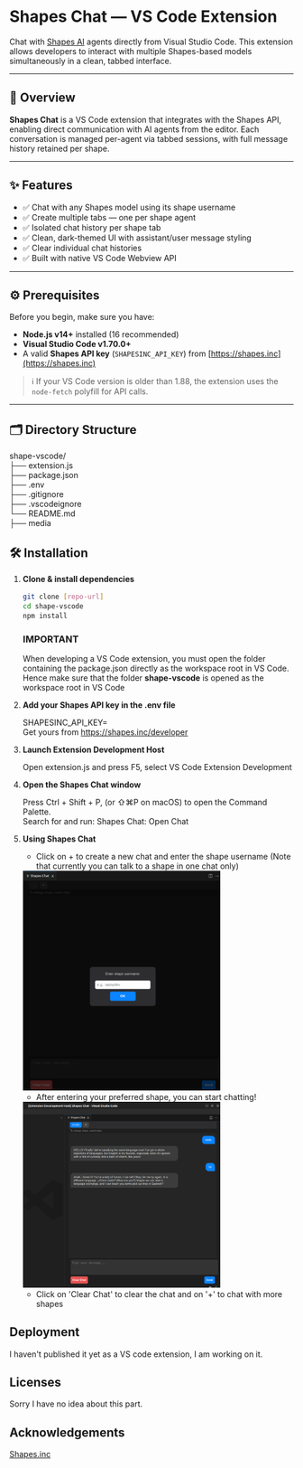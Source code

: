 # Shapes Chat — VS Code Extension

Chat with [Shapes AI](https://shapes.inc) agents directly from Visual Studio Code. This extension allows developers to interact with multiple Shapes-based models simultaneously in a clean, tabbed interface.

---

## 📌 Overview

**Shapes Chat** is a VS Code extension that integrates with the Shapes API, enabling direct communication with AI agents from the editor. Each conversation is managed per-agent via tabbed sessions, with full message history retained per shape.

---

## ✨ Features

- ✅ Chat with any Shapes model using its shape username
- ✅ Create multiple tabs — one per shape agent
- ✅ Isolated chat history per shape tab
- ✅ Clean, dark-themed UI with assistant/user message styling
- ✅ Clear individual chat histories
- ✅ Built with native VS Code Webview API

---

## ⚙️ Prerequisites

Before you begin, make sure you have:

- **Node.js v14+** installed (16 recommended)
- **Visual Studio Code v1.70.0+**
- A valid **Shapes API key** (`SHAPESINC_API_KEY`) from [https://shapes.inc](https://shapes.inc)

> ℹ️ If your VS Code version is older than 1.88, the extension uses the `node-fetch` polyfill for API calls.

---

## 🗂 Directory Structure       
shape-vscode/          
├── extension.js     
├── package.json      
├── .env      
├── .gitignore  
├── .vscodeignore  
└── README.md  
├── media


## 🛠 Installation

1. **Clone & install dependencies**

   ```bash
   git clone [repo-url]
   cd shape-vscode
   npm install
   ```

   ### IMPORTANT   
   When developing a VS Code extension, you must open the folder containing the package.json directly as the workspace root in VS Code.
   Hence make sure that the folder **shape-vscode** is opened as the workspace root in VS Code

2. **Add your Shapes API key in the .env file**
   

    SHAPESINC_API_KEY= <your-api-key>      
    Get yours from https://shapes.inc/developer

3. **Launch Extension Development Host**

    Open extension.js and press F5, select VS Code Extension Development

4. **Open the Shapes Chat window**

    Press Ctrl + Shift + P, (or ⇧⌘P on macOS) to open the Command Palette.  
    Search for and run: Shapes Chat: Open Chat

5. **Using Shapes Chat**

    - Click on + to create a new chat and enter the shape username (Note that currently you can talk to a shape in one chat only)

    <img src="./media/select-shape.png" alt="App Preview" width="350" />

    - After entering your preferred shape, you can start chatting!

    <img src="./media/chat.png" alt="App Preview" width="350" />

    - Click on 'Clear Chat' to clear the chat and on '+' to chat with more shapes


## Deployment

I haven't published it yet as a VS code extension, I am working on it.

## Licenses

Sorry I have no idea about this part.

## Acknowledgements

[Shapes.inc](https://shapes.inc/)
